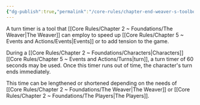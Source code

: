 ```yaml
---
{"dg-publish":true,"permalink":"/core-rules/chapter-end-weaver-s-toolbox/turn-timer/"}
---
```


A turn timer is a tool that [[Core Rules/Chapter 2 ~ Foundations/The Weaver\|The Weaver]] can employ to speed up [[Core Rules/Chapter 5 ~ Events and Actions/Events\|Events]] or to add tension to the game.

During a [[Core Rules/Chapter 2 ~ Foundations/Characters\|Characters]] [[Core Rules/Chapter 5 ~ Events and Actions/Turns\|turn]], a turn timer of 60 seconds may be used. Once this timer runs out of time, the character's turn ends immediately.

This time can be lengthened or shortened depending on the needs of [[Core Rules/Chapter 2 ~ Foundations/The Weaver\|The Weaver]] or [[Core Rules/Chapter 2 ~ Foundations/The Players\|The Players]].